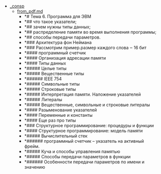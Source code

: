 - <a href = "E:\Node_projects\Node_Way\NBase\_Md\_Index\_TGUniversitet\I_kurs\__DONE\Методы_решения_проблем_в_информатике_pdf\6. Программы_для_ЭВМ\_consp\cat._consp\dir._consp.md">_consp</a>
    - <a href = "E:\Node_projects\Node_Way\NBase\_Md\_Index\_TGUniversitet\I_kurs\__DONE\Методы_решения_проблем_в_информатике_pdf\6. Программы_для_ЭВМ\_consp\from_pdf.md">from_pdf.md</a>
        - *# Тема 6. Программа для ЭВМ
        - *## что такое указатели;
        - *## зачем нужны типы данных;
        - *## распределение памяти во время выполнения программы;
        - *## способы передачи параметров.
        - *### Архитектура фон Неймана
        - *### Рассмотрим пример.размер каждого слова ‒ 16 бит
        - *#### программный счетчик
        - *#### Организация адресации памяти
        - *#### Типы данных
        - *##### Целые типы
        - *##### Вещественные типы
        - *###### IEEE 754
        - *##### Символьные типы
        - *##### Строковые типы
        - *##### Интерпретация памяти. Наложение указателей
        - *##### Литералы
        - *##### Вещественные, символьные и строковые литералы
        - *#### Разыменование указателей
        - *#### Переменные и константы
        - *#### Еще раз про типы
        - *### Структурное программирование: процедуры и функции
        - *#### Структурное программирование: модель памяти
        - *##### Вычислительный стек
        - *###### программный счетчик – указатель на активный фрейм.
        - *##### Куча и способы управления памятью
        - *##### Способы передачи параметров в функции
        - *###### Особенности передачи параметров по имени и значению
